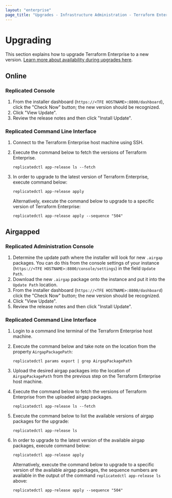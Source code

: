 ```yaml
---
layout: "enterprise"
page_title: "Upgrades - Infrastructure Administration - Terraform Enterprise"
---
```


# Upgrading

This section explains how to upgrade Terraform Enterprise to a new
version. [Learn more about availability during upgrades here](../system-overview/reliability-availability.html#availability-during-upgrades).

## Online

### Replicated Console

1. From the installer dashboard (`https://<TFE HOSTNAME>:8800/dashboard`),
    click the "Check Now" button; the new version should be recognized.
1. Click "View Update".
1. Review the release notes and then click "Install Update".

### Replicated Command Line Interface

1. Connect to the Terraform Enterprise host machine using SSH.
1. Execute the command below to fetch the versions of Terraform Enterprise.
   
    ```
    replicatedctl app-release ls --fetch
    ```

1. In order to upgrade to the latest version of Terraform Enterprise, execute command below:
   
    ```
    replicatedctl app-release apply
    ```

    Alternatively, execute the command below to upgrade to a specific version of Terraform Enterprise:

    ```
    replicatedctl app-release apply --sequence "504"
    ```

## Airgapped

### Replicated Administration Console

1. Determine the update path where the installer will look for new `.airgap`
    packages. You can do this from the console settings of your instance
    (`https://<TFE HOSTNAME>:8800/console/settings`) in the field `Update Path`.
1. Download the new `.airgap` package onto the instance and put it into the
    `Update Path` location.
1. From the installer dashboard (`https://<TFE HOSTNAME>:8800/dashboard`) click the
    "Check Now" button; the new version should be recognized.
1. Click "View Update".
1. Review the release notes and then click "Install Update".

### Replicated Command Line Interface

1. Login to a command line terminal of the Terraform Enterprise host machine.
1. Execute the command below and take note on the location from the property `AirgapPackagePath`:
   
    ```
    replicatedctl params export | grep AirgapPackagePath
    ```

1. Upload the desired airgap packages into the location of `AirgapPackagePath` from the previous step on the Terraform Enterprise host machine.
1. Execute the command below to fetch the versions of Terraform Enterprise from the uploaded airgap packages.
   
    ```
    replicatedctl app-release ls --fetch
    ```

1. Execute the command below to list the available versions of airgap packages for the upgrade:
   
    ```
    replicatedctl app-release ls
    ```

1. In order to upgrade to the latest version of the available airgap packages, execute command below:
   
    ```
    replicatedctl app-release apply
    ```

    Alternatively, execute the command below to upgrade to a specific version of the available airgap packages, the sequence numbers are available in the output of the command `replicatedctl app-release ls` above:

    ```
    replicatedctl app-release apply --sequence "504"
    ```
